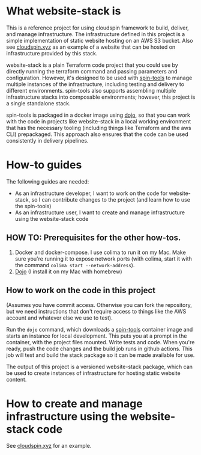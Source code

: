 
# What website-stack is

This is a reference project for using cloudspin framework to build, deliver, and manage infrastructure. The infrastructure defined in this project is a simple implementation of static website hosting on an AWS S3 bucket. Also see [cloudspin.xyz](https://github.com/kief/website-cloudspin.xyz) as an example of a website that can be hosted on infrastructure provided by this stack.

website-stack is a plain Terraform code project that you could use by directly running the terraform command and passing parameters and configuration. However, it's designed to be used with [spin-tools](https://github.com/kief/spin-tools) to manage multiple instances of the infrastructure, including testing and delivery to different environments. spin-tools also supports assembling multiple infrastructure stacks into composable environments; however, this project is a single standalone stack.

spin-tools is packaged in a docker image using [dojo](https://github.com/kudulab/dojo), so that you can work with the code in projects like website-stack in a local working environment that has the necessary tooling (including things like Terraform and the aws CLI) prepackaged. This approach also ensures that the code can be used consistently in delivery pipelines.


# How-to guides

The following guides are needed:

- As an infrastructure developer, I want to work on the code for website-stack, so I can contribute changes to the project (and learn how to use the spin-tools)
- As an infrastructure user, I want to create and manage infrastructure using the website-stack code


## HOW TO: Prerequisites for the other how-tos.

1. Docker and docker-compose. I use colima to run it on my Mac. Make sure you're running it to expose network ports (with colima, start it with the command  `colima start --network-address`).
2. [Dojo](https://github.com/kudulab/dojo) (I install it on my Mac with homebrew)


## How to work on the code in this project

(Assumes you have commit access. Otherwise you can fork the repository, but we need instructions that don't require access to things like the AWS account and whatever else we use to test).

Run the `dojo` command, which downloads a [spin-tools](https://github.com/kief/spin-tools) container image and starts an instance for local development. This puts you at a prompt in the container, with the project files mounted. Write tests and code. When you're ready, push the code changes and the build job runs in github actions. This job will test and build the stack package so it can be made available for use.



The output of this project is a versioned website-stack package, which can be used to create instances of infrastructure for hosting static website content.


# How to create and manage infrastructure using the website-stack code

See [cloudspin.xyz](https://github.com/kief/website-cloudspin.xyz) for an example.

